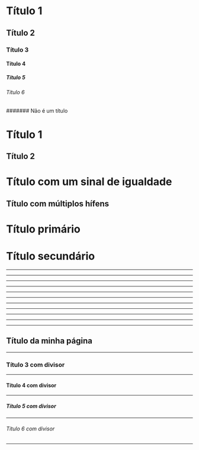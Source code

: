 <!-- Títulos -->
# Título 1
## Título 2
### Título 3
#### Título 4
##### Título 5
###### Título 6

<!-- O limite é 6 -->
####### Não é um título


<!-- Os títulos 1 e 2 tem uma linha automática -->
<!-- Também é possível definir um título com hífem ou sinal de igualdade consecutivamente na próxima linha (padrão 3) -->
Título 1
===

Título 2
---

<!-- Pode ter quantos caracteres `-` ou `=` quiser (mas menos de 3 pode apresentar erros) -->
Título com um sinal de igualdade
=

Título com múltiplos hífens
---------


<!-- Sempré é um boa prática dar um linha de espaço entre comandos -->
# Título primário


<!-- Múltiplos espaços não influenciam na formatação do texto -->


# Título secundário


<!-- Para adicionar linhas de divisão no texto podemos usar `---`, `***` e `___` -->
___
---
---
---
---
---
***
***
***
***
___

<!-- O hífen também é usado como divisor então se colocar um título 2 seguido de um divisor teremos um divisor duplo -->
## Título da minha página
---


<!-- Podemos então colocar divisores em todos os outros títulos que não tem por padrão -->
### Título 3 com divisor
---

#### Título 4 com divisor
---

##### Título 5 com divisor
---

###### Título 6 com divisor
---


<!-- Comentários -->
[comment]: # (Outro comentário)
[comment]: # (outro comentario)

<!-- mais um comentario  -->